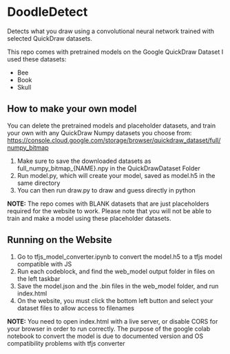 # DoodleDetect
Detects what you draw using a convolutional neural network trained with selected QuickDraw datasets. 

This repo comes with pretrained models on the Google QuickDraw Dataset
I used these datasets:
 - Bee
 - Book
 - Skull

 ## How to make your own model
 You can delete the pretrained models and placeholder datasets, and train your own with any QuickDraw Numpy datasets you choose from: https://console.cloud.google.com/storage/browser/quickdraw_dataset/full/numpy_bitmap

1. Make sure to save the downloaded datasets as full_numpy_bitmap_{NAME}.npy in the QuickDrawDataset Folder
2. Run model.py, which will create your model, saved as model.h5 in the same directory
3. You can then run draw.py to draw and guess directly in python

**NOTE:** The repo comes with BLANK datasets that are just placeholders required for the website to work. Please note that you will not be able to train and make a model using these placeholder datasets.

## Running on the Website
1. Go to tfjs_model_converter.ipynb to convert the model.h5 to a tfjs model compatible with JS
2. Run each codeblock, and find the web_model output folder in files on the left taskbar
3. Save the model.json and the .bin files in the web_model folder, and run index.html
4. On the website, you must click the bottom left button and select your dataset files to allow access to filenames

**NOTE:** You need to open index.html with a live server, or disable CORS for your browser in order to run correctly.
The purpose of the google colab notebook to convert the model is due to documented version and OS compatibility problems with tfjs converter